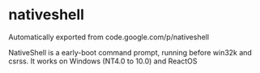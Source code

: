 # nativeshell
Automatically exported from code.google.com/p/nativeshell

NativeShell is a early-boot command prompt, running before win32k and csrss.
It works on Windows (NT4.0 to 10.0) and ReactOS
